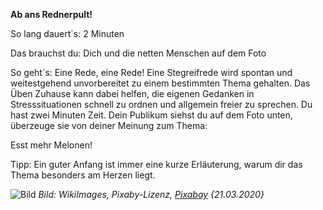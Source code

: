 **Ab ans Rednerpult!** 

So lang dauert´s: 2 Minuten

Das brauchst du: Dich und die netten Menschen auf dem Foto

So geht´s: Eine Rede, eine Rede! Eine Stegreifrede wird spontan und weitestgehend unvorbereitet zu einem bestimmten Thema gehalten. 
Das Üben Zuhause kann dabei helfen, die eigenen Gedanken in Stresssituationen schnell zu ordnen und allgemein freier zu sprechen. 
Du hast zwei Minuten Zeit. Dein Publikum siehst du auf dem Foto unten, überzeuge sie von deiner Meinung zum Thema:

Esst mehr Melonen!

Tipp: Ein guter Anfang ist immer eine kurze Erläuterung, warum dir das Thema besonders am Herzen liegt. 

![Bild](https://cdn.pixabay.com/photo/2012/11/28/11/22/einstein-67711_1280.jpg)
*Bild: WikiImages, Pixaby-Lizenz, [Pixabay](https://pixabay.com/de/photos/einstein-physiker-konferenz-solvay-67711/) {21.03.2020}*
